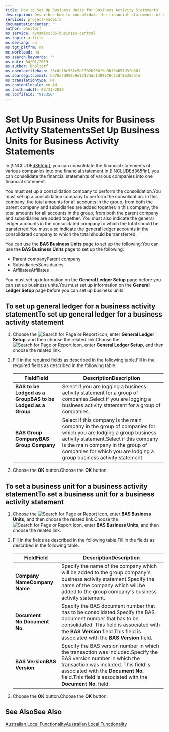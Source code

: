 ```yaml
---
title: How to Set Up Business Units for Business Activity Statements
description: Describes how to consolidate the financial statements of various companies into one financial statement.
services: project-madeira
documentationcenter: ''
author: bholtorf
ms.service: dynamics365-business-central
ms.topic: article
ms.devlang: na
ms.tgt_pltfrm: na
ms.workload: na
ms.search.keywords: ''
ms.date: 04/01/2019
ms.author: bholtorf
ms.openlocfilehash: 26c6c10c582c5e1302b260f9a90f9b651d3fb861
ms.sourcegitcommit: bd78a5d990c9e83174da1409076c22df8b35eafd
ms.translationtype: HT
ms.contentlocale: en-AU
ms.lasthandoff: 03/31/2019
ms.locfileid: "917350"
---
```

# <a name="set-up-business-units-for-business-activity-statements"></a><span data-ttu-id="6a903-103">Set Up Business Units for Business Activity Statements</span><span class="sxs-lookup"><span data-stu-id="6a903-103">Set Up Business Units for Business Activity Statements</span></span>
<span data-ttu-id="6a903-104">In [!INCLUDE[d365fin](../../includes/d365fin_md.md)], you can consolidate the financial statements of various companies into one financial statement.</span><span class="sxs-lookup"><span data-stu-id="6a903-104">In [!INCLUDE[d365fin](../../includes/d365fin_md.md)], you can consolidate the financial statements of various companies into one financial statement.</span></span>  

<span data-ttu-id="6a903-105">You must set up a consolidation company to perform the consolidation.</span><span class="sxs-lookup"><span data-stu-id="6a903-105">You must set up a consolidation company to perform the consolidation.</span></span> <span data-ttu-id="6a903-106">In this company, the total amounts for all accounts in the group, from both the parent company and subsidiaries are added together.</span><span class="sxs-lookup"><span data-stu-id="6a903-106">In this company, the total amounts for all accounts in the group, from both the parent company and subsidiaries are added together.</span></span> <span data-ttu-id="6a903-107">You must also indicate the general ledger accounts in the consolidated company to which the total should be transferred.</span><span class="sxs-lookup"><span data-stu-id="6a903-107">You must also indicate the general ledger accounts in the consolidated company to which the total should be transferred.</span></span>  

<span data-ttu-id="6a903-108">You can use the **BAS Business Units** page to set up the following:</span><span class="sxs-lookup"><span data-stu-id="6a903-108">You can use the **BAS Business Units** page to set up the following:</span></span>  

- <span data-ttu-id="6a903-109">Parent company</span><span class="sxs-lookup"><span data-stu-id="6a903-109">Parent company</span></span>  
- <span data-ttu-id="6a903-110">Subsidiaries</span><span class="sxs-lookup"><span data-stu-id="6a903-110">Subsidiaries</span></span>  
- <span data-ttu-id="6a903-111">Affiliates</span><span class="sxs-lookup"><span data-stu-id="6a903-111">Affiliates</span></span>  

<span data-ttu-id="6a903-112">You must set up information on the **General Ledger Setup** page before you can set up business units.</span><span class="sxs-lookup"><span data-stu-id="6a903-112">You must set up information on the **General Ledger Setup** page before you can set up business units.</span></span>  

## <a name="to-set-up-general-ledger-for-a-business-activity-statement"></a><span data-ttu-id="6a903-113">To set up general ledger for a business activity statement</span><span class="sxs-lookup"><span data-stu-id="6a903-113">To set up general ledger for a business activity statement</span></span>  
1. <span data-ttu-id="6a903-114">Choose the ![Search for Page or Report](../../media/ui-search/search_small.png "Search for Page or Report icon") icon, enter **General Ledger Setup**, and then choose the related link.</span><span class="sxs-lookup"><span data-stu-id="6a903-114">Choose the ![Search for Page or Report](../../media/ui-search/search_small.png "Search for Page or Report icon") icon, enter **General Ledger Setup**, and then choose the related link.</span></span>  
2. <span data-ttu-id="6a903-115">Fill in the required fields as described in the following table.</span><span class="sxs-lookup"><span data-stu-id="6a903-115">Fill in the required fields as described in the following table.</span></span>  

    |<span data-ttu-id="6a903-116">Field</span><span class="sxs-lookup"><span data-stu-id="6a903-116">Field</span></span>|<span data-ttu-id="6a903-117">Description</span><span class="sxs-lookup"><span data-stu-id="6a903-117">Description</span></span>|  
    |---------------------------------|---------------------------------------|  
    |<span data-ttu-id="6a903-118">**BAS to be Lodged as a Group**</span><span class="sxs-lookup"><span data-stu-id="6a903-118">**BAS to be Lodged as a Group**</span></span>|<span data-ttu-id="6a903-119">Select if you are logging a business activity statement for a group of companies.</span><span class="sxs-lookup"><span data-stu-id="6a903-119">Select if you are logging a business activity statement for a group of companies.</span></span>|  
    |<span data-ttu-id="6a903-120">**BAS Group Company**</span><span class="sxs-lookup"><span data-stu-id="6a903-120">**BAS Group Company**</span></span>|<span data-ttu-id="6a903-121">Select if this company is the main company in the group of companies for which you are lodging a group business activity statement.</span><span class="sxs-lookup"><span data-stu-id="6a903-121">Select if this company is the main company in the group of companies for which you are lodging a group business activity statement.</span></span>|  

3.  <span data-ttu-id="6a903-122">Choose the **OK** button.</span><span class="sxs-lookup"><span data-stu-id="6a903-122">Choose the **OK** button.</span></span>  

## <a name="to-set-a-business-unit-for-a-business-activity-statement"></a><span data-ttu-id="6a903-123">To set a business unit for a business activity statement</span><span class="sxs-lookup"><span data-stu-id="6a903-123">To set a business unit for a business activity statement</span></span>  
1. <span data-ttu-id="6a903-124">Choose the ![Search for Page or Report](../../media/ui-search/search_small.png "Search for Page or Report icon") icon, enter **BAS Business Units**, and then choose the related link.</span><span class="sxs-lookup"><span data-stu-id="6a903-124">Choose the ![Search for Page or Report](../../media/ui-search/search_small.png "Search for Page or Report icon") icon, enter **BAS Business Units**, and then choose the related link.</span></span>  
2. <span data-ttu-id="6a903-125">Fill in the fields as described in the following table.</span><span class="sxs-lookup"><span data-stu-id="6a903-125">Fill in the fields as described in the following table.</span></span>  

    |<span data-ttu-id="6a903-126">Field</span><span class="sxs-lookup"><span data-stu-id="6a903-126">Field</span></span>|<span data-ttu-id="6a903-127">Description</span><span class="sxs-lookup"><span data-stu-id="6a903-127">Description</span></span>|  
    |---------------------------------|---------------------------------------|  
    |<span data-ttu-id="6a903-128">**Company Name**</span><span class="sxs-lookup"><span data-stu-id="6a903-128">**Company Name**</span></span>|<span data-ttu-id="6a903-129">Specify the name of the company which will be added to the group company's business activity statement.</span><span class="sxs-lookup"><span data-stu-id="6a903-129">Specify the name of the company which will be added to the group company's business activity statement.</span></span>|  
    |<span data-ttu-id="6a903-130">**Document No.**</span><span class="sxs-lookup"><span data-stu-id="6a903-130">**Document No.**</span></span>|<span data-ttu-id="6a903-131">Specify the BAS document number that has to be consolidated.</span><span class="sxs-lookup"><span data-stu-id="6a903-131">Specify the BAS document number that has to be consolidated.</span></span> <span data-ttu-id="6a903-132">This field is associated with the **BAS Version** field.</span><span class="sxs-lookup"><span data-stu-id="6a903-132">This field is associated with the **BAS Version** field.</span></span>|  
    |<span data-ttu-id="6a903-133">**BAS Version**</span><span class="sxs-lookup"><span data-stu-id="6a903-133">**BAS Version**</span></span>|<span data-ttu-id="6a903-134">Specify the BAS version number in which the transaction was included.</span><span class="sxs-lookup"><span data-stu-id="6a903-134">Specify the BAS version number in which the transaction was included.</span></span> <span data-ttu-id="6a903-135">This field is associated with the **Document No.** field.</span><span class="sxs-lookup"><span data-stu-id="6a903-135">This field is associated with the **Document No.** field.</span></span>|  

3. <span data-ttu-id="6a903-136">Choose the **OK** button.</span><span class="sxs-lookup"><span data-stu-id="6a903-136">Choose the **OK** button.</span></span>  

## <a name="see-also"></a><span data-ttu-id="6a903-137">See Also</span><span class="sxs-lookup"><span data-stu-id="6a903-137">See Also</span></span>  
[<span data-ttu-id="6a903-138">Australian Local Functionality</span><span class="sxs-lookup"><span data-stu-id="6a903-138">Australian Local Functionality</span></span>](australia-local-functionality.md)   

